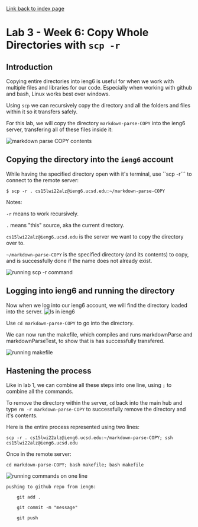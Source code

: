 [Link back to index page](https://mialyssa.github.io/cse15l-lab-reports/)

# Lab 3 - Week 6: Copy Whole Directories with ```scp -r```

## Introduction
Copying entire directories into ieng6 is useful for when we work with multiple files and libraries for our code. Especially when working with github and bash, Linux works best over windows.

Using ```scp``` we can recursively copy the directory and all the folders and files within it so it transfers safely. 

For this lab, we will copy the directory ```markdown-parse-COPY``` into the ieng6 server, transfering all of these files inside it: 

![markdown parse COPY contents](https://user-images.githubusercontent.com/97639434/153683135-df3b9e10-d993-49bd-b3cb-02f60101c584.png)

## Copying the directory into the ```ieng6``` account

While having the specified directory open with it's terminal, use ``scp -r``` to connect to the remote server:

``` 
$ scp -r . cs15lwi22alz@ieng6.ucsd.edu:~/markdown-parse-COPY 
```

Notes:

```-r``` means to work recursively.

```.``` means "this" source, aka the current directory.

```cs15lwi22alz@ieng6.ucsd.edu``` is the server we want to copy the directory over to.

```~/markdown-parse-COPY``` is the specified directory (and its contents) to copy, and is successfully done if the name does not already exist.

![running scp -r command](https://user-images.githubusercontent.com/97639434/153683347-144389bc-0e61-4254-baa7-d90ff69da796.png)


## Logging into ieng6 and running the directory

Now when we log into our ieng6 account, we will find the directory loaded into the server.
![ls in ieng6](https://user-images.githubusercontent.com/97639434/153683529-2aef3068-c7e7-4334-b3d9-400fb72b50d4.png)

Use ```cd markdown-parse-COPY``` to go into the directory.

We can now run the makefile, which compiles and runs markdownParse and markdownParseTest, to show that is has successfully transfered. 

![running makefile](https://user-images.githubusercontent.com/97639434/153685608-c43c9c0a-832b-4e82-b514-b27b06483ab2.png)


## Hastening the process

Like in lab 1, we can combine all these steps into one line, using ```;``` to combine all the commands.

To remove the directory within the server, ```cd``` back into the main hub and type ```rm -r markdown-parse-COPY``` to successfully remove the directory and it's contents.

Here is the entire process represented using two lines:
```
scp -r . cs15lwi22alz@ieng6.ucsd.edu:~/markdown-parse-COPY; ssh cs15lwi22alz@ieng6.ucsd.edu
```
Once in the remote server:
```
cd markdown-parse-COPY; bash makefile; bash makefile
```
![running commands on one line](https://user-images.githubusercontent.com/97639434/153686227-5de46469-9538-456b-840c-282e60a02dc9.png)

```
pushing to github repo from ieng6:

    git add .
    
    git commit -m "message"
    
    git push
```
